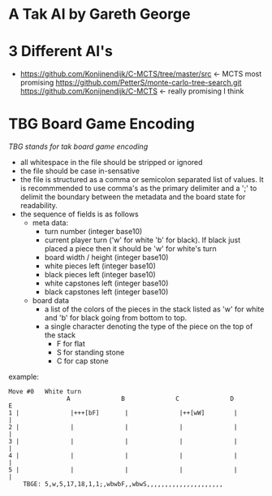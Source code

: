 # A Tak AI by Gareth George

# 3 Different AI's
 - https://github.com/Konijnendijk/C-MCTS/tree/master/src <- MCTS most promising
https://github.com/PetterS/monte-carlo-tree-search.git
https://github.com/Konijnendijk/C-MCTS <- really promising I think

# TBG Board Game Encoding
*TBG stands for tak board game encoding*

 - all whitespace in the file should be stripped or ignored
 - the file should be case in-sensative
 - the file is structured as a comma or semicolon separated list of values. It is recommmended to use comma's as the primary delimiter and a ';' to delimit the boundary between the metadata and the board state for readability.
 - the sequence of fields is as follows
 	- meta data:
		- turn number (integer base10)
		- current player turn ('w' for white 'b' for black). If black just placed a piece then it should be 'w' for white's turn
		- board width / height (integer base10)
		- white pieces left (integer base10)
		- black pieces left (integer base10)
		- white capstones left (integer base10)
		- black capstones left (integer base10)
	- board data
		- a list of the colors of the pieces in the stack listed as 'w' for white and 'b' for black going from bottom to top.
		- a single character denoting the type of the piece on the top of the stack
			- F for flat
			- S for standing stone
			- C for cap stone

example:			
```
Move #0   White turn
                A              B              C              D              E
1 |              |+++[bF]       |              |++[wW]        |              |
2 |              |              |              |              |              |
3 |              |              |              |              |              |
4 |              |              |              |              |              |
5 |              |              |              |              |              |
	TBGE: 5,w,5,17,18,1,1;,wbwbF,,wbwS,,,,,,,,,,,,,,,,,,,,,
```
